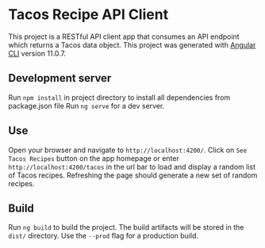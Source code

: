 # Tacos Recipe API Client
This project is a RESTful API client app that consumes an API endpoint which returns a Tacos data object.
This project was generated with [Angular CLI](https://github.com/angular/angular-cli) version 11.0.7.

## Development server

Run `npm install` in project directory to install all dependencies from package.json file
Run `ng serve` for a dev server.

## Use

Open your browser and navigate to `http://localhost:4200/`.
Click on `See Tacos Recipes` button on the app homepage or enter `http://localhost:4200/tacos` in the url bar to load and display a random list of Tacos recipes.
Refreshing the page should generate a new set of random recipes.

## Build

Run `ng build` to build the project. The build artifacts will be stored in the `dist/` directory. Use the `--prod` flag for a production build.